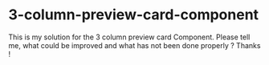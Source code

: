 # 3-column-preview-card-component
This is my solution for the 3 column preview card Component. Please tell me, what could be improved and what has not been done properly ? Thanks !
